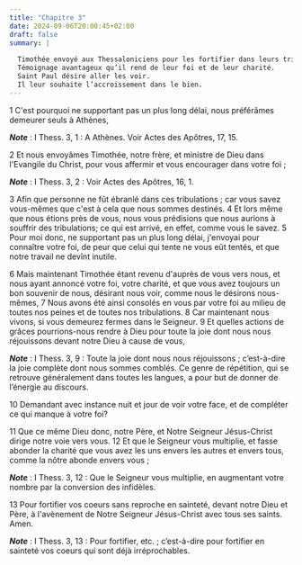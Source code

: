 ```yaml
---
title: "Chapitre 3"
date: 2024-09-06T20:00:45+02:00
draft: false
summary: |
  
  Timothée envoyé aux Thessaloniciens pour les fortifier dans leurs tribulations.
  Témoignage avantageux qu’il rend de leur foi et de leur charité.
  Saint Paul désire aller les voir.
  Il leur souhaite l’accroissement dans le bien.
---
```



1 C'est pourquoi ne supportant pas un plus long délai, nous préférâmes demeurer seuls à Athènes,

***Note*** :  I Thess. 3, 1 : A Athènes. Voir Actes des Apôtres, 17, 15.

2 Et nous envoyâmes Timothée, notre frère, et ministre de Dieu dans l'Evangile du Christ, pour vous affermir et vous encourager dans votre foi ;

***Note*** :  I Thess. 3, 2 : Voir Actes des Apôtres, 16, 1.

3 Afin que personne ne fût ébranlé dans ces tribulations ; car vous savez vous-mêmes que c'est à cela que nous sommes destinés. 4 Et lors même que nous étions près de vous, nous vous prédisions que nous aurions à souffrir des tribulations; ce qui est arrivé, en effet, comme vous le savez. 5 Pour moi donc, ne supportant pas un plus long délai, j'envoyai pour connaître votre foi, de peur que celui qui tente ne vous eût tentés, et que notre travail ne devînt inutile.


6 Mais maintenant Timothée étant revenu d'auprès de vous vers nous, et nous ayant annoncé votre foi, votre charité, et que vous avez toujours un bon souvenir de nous, désirant nous voir, comme nous le désirons nous-mêmes, 7 Nous avons été ainsi consolés en vous par votre foi au milieu de toutes nos peines et de toutes nos tribulations. 8 Car maintenant nous vivons, si vous demeurez fermes dans le Seigneur. 9 Et quelles actions de grâces pourrions-nous rendre à Dieu pour toute la joie dont nous nous réjouissons devant notre Dieu à cause de vous,

***Note*** :  I Thess. 3, 9 : Toute la joie dont nous nous réjouissons ; c’est-à-dire la joie complète dont nous sommes comblés. Ce genre de répétition, qui se retrouve généralement dans toutes les langues, a pour but de donner de l’énergie au discours.

10 Demandant avec instance nuit et jour de voir votre face, et de compléter ce qui manque à votre foi?


11 Que ce même Dieu donc, notre Père, et Notre Seigneur Jésus-Christ dirige notre voie vers vous. 12 Et que le Seigneur vous multiplie, et fasse abonder la charité que vous avez les uns envers les autres et envers tous, comme la nôtre abonde envers vous ;

***Note*** :  I Thess. 3, 12 : Que le Seigneur vous multiplie, en augmentant votre nombre par la conversion des infidèles.

13 Pour fortifier vos coeurs sans reproche en sainteté, devant notre Dieu et Père, à l'avènement de Notre Seigneur Jésus-Christ avec tous ses saints. Amen.

***Note*** :  I Thess. 3, 13 : Pour fortifier, etc. ; c’est-à-dire pour fortifier en sainteté vos coeurs qui sont déjà irréprochables.

